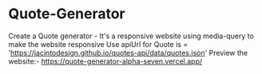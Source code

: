 # Quote-Generator
Create a Quote generator - It's a responsive website using media-query to make the website responsive
Use apiUrl for Quote is = 'https://jacintodesign.github.io/quotes-api/data/quotes.json'
Preview the website:- https://quote-generator-alpha-seven.vercel.app/
